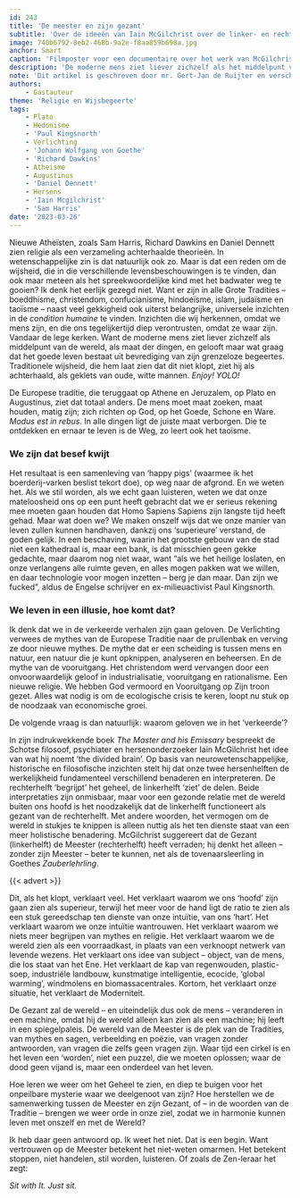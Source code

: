 ```yaml
---
id: 243
title: 'De meester en zijn gezant'
subtitle: 'Over de ideeën van Iain McGilchrist over de linker- en rechterhersenhelft'
image: 740b6792-8eb2-468b-9a2e-f8aa859b698a.jpg
anchor: Smart
caption: 'Filmposter voor een documentaire over het werk van McGilchrist.'
description: 'De moderne mens ziet liever zichzelf als het middelpunt van de wereld. Maar is dat wel een slim idee? Traditionele wijsheid, die ons leert maat te houden en ons te richten op het Goede, Schone en Ware, zou weleens veel belangrijker kunnen zijn dan we denken. De oplossing voor de ecologische crisis ligt in het herstellen van de samenwerking tussen de Meester en zijn Gezant. Maar hoe leren we weer om het Geheel te zien?'
note: 'Dit artikel is geschreven door mr. Gert-Jan de Ruijter en verscheen oorspronkelijk op zijn *[persoonlijke website](https://gertjanderuijter.com/2020/05/13/de-meester-en-zijn-gezant/)*.'
authors:
    - Gastauteur
theme: 'Religie en Wijsbegeerte'
tags:
    - Plato
    - Hedonisme
    - 'Paul Kingsnorth'
    - Verlichting
    - 'Johann Wolfgang von Goethe'
    - 'Richard Dawkins'
    - Atheisme
    - Augustinus
    - 'Daniel Dennett'
    - Hersens
    - 'Iain Mcgilchrist'
    - 'Sam Harris'
date: '2023-03-26'
---
```


Nieuwe Atheïsten, zoals Sam Harris, Richard Dawkins en Daniel Dennett zien religie als een verzameling achterhaalde theorieën. In wetenschappelijke zin is dat natuurlijk ook zo. Maar is dat een reden om de wijsheid, die in die verschillende levensbeschouwingen is te vinden, dan ook maar meteen als het spreekwoordelijke kind met het badwater weg te gooien? Ik denk het eerlijk gezegd niet. Want er zijn in alle Grote Tradities – boeddhisme, christendom, confucianisme, hindoeïsme, islam, judaïsme en taoïsme – naast veel gekkigheid ook uiterst belangrijke, universele inzichten in de _condition humaine_ te vinden. Inzichten die wij herkennen, omdat we mens zijn, en die ons tegelijkertijd diep verontrusten, omdat ze waar zijn. Vandaar de lege kerken. Want de moderne mens ziet liever zichzelf als middelpunt van de wereld, als maat der dingen, en gelooft maar wat graag dat het goede leven bestaat uit bevrediging van zijn grenzeloze begeertes. Traditionele wijsheid, die hem laat zien dat dit niet klopt, ziet hij als achterhaald, als geklets van oude, witte mannen. _Enjoy! YOLO!_

De Europese traditie, die teruggaat op Athene en Jeruzalem, op Plato en Augustinus, ziet dat totaal anders. De mens moet maat zoeken, maat houden, matig zijn; zich richten op God, op het Goede, Schone en Ware. _Modus est in rebus_. In alle dingen ligt de juiste maat verborgen. Die te ontdekken en ernaar te leven is de Weg, zo leert ook het taoïsme.


### We zijn dat besef kwijt

Het resultaat is een samenleving van ‘happy pigs’ (waarmee ik het boerderij-varken beslist tekort doe), op weg naar de afgrond. En we weten het. Als we stil worden, als we echt gaan luisteren, weten we dat onze mateloosheid ons op een punt heeft gebracht dat we er serieus rekening mee moeten gaan houden dat Homo Sapiens Sapiens zijn langste tijd heeft gehad. Maar wat doen we? We maken onszelf wijs dat we onze manier van leven zullen kunnen handhaven, dankzij ons ‘superieure’ verstand, de goden gelijk. In een beschaving, waarin het grootste gebouw van de stad niet een kathedraal is, maar een bank, is dat misschien geen gekke gedachte, maar daarom nog niet waar, want “als we het heilige loslaten, en onze verlangens alle ruimte geven, en alles mogen pakken wat we willen, en daar technologie voor mogen inzetten – berg je dan maar. Dan zijn we fucked”, aldus de Engelse schrijver en ex-milieuactivist Paul Kingsnorth.


### We leven in een illusie, hoe komt dat?

Ik denk dat we in de verkeerde verhalen zijn gaan geloven. De Verlichting verwees de mythes van de Europese Traditie naar de prullenbak en verving ze door nieuwe mythes. De mythe dat er een scheiding is tussen mens en natuur, een natuur die je kunt opknippen, analyseren en beheersen. En de mythe van de vooruitgang. Het christendom werd vervangen door een onvoorwaardelijk geloof in industrialisatie, vooruitgang en rationalisme. Een nieuwe religie. We hebben God vermoord en Vooruitgang op Zijn troon gezet. Alles wat nodig is om de ecologische crisis te keren, loopt nu stuk op de noodzaak van economische groei.

De volgende vraag is dan natuurlijk: waarom geloven we in het ‘verkeerde’?

In zijn indrukwekkende boek _The Master and his Emissary_ bespreekt de Schotse filosoof, psychiater en hersenonderzoeker Iain McGilchrist het idee van wat hij noemt ‘the divided brain’. Op basis van neurowetenschappelijke, historische en filosofische inzichten stelt hij dat onze twee hersenhelften de werkelijkheid fundamenteel verschillend benaderen en interpreteren. De rechterhelft ‘begrijpt’ het geheel, de linkerhelft ‘ziet’ de delen. Beide interpretaties zijn onmisbaar, maar voor een gezonde relatie met de wereld buiten ons hoofd is het noodzakelijk dat de linkerhelft functioneert als gezant van de rechterhelft. Met andere woorden, het vermogen om de wereld in stukjes te knippen is alleen nuttig als het ten dienste staat van een meer holistische benadering. McGilchrist suggereert dat de Gezant (linkerhelft) de Meester (rechterhelft) heeft verraden; hij denkt het alleen – zonder zijn Meester – beter te kunnen, net als de tovenaarsleerling in Goethes _Zauberlehrling_.

{{< advert >}}

Dit, als het klopt, verklaart veel. Het verklaart waarom we ons ‘hoofd’ zijn gaan zien als superieur, terwijl het meer voor de hand ligt de ratio te zien als een stuk gereedschap ten dienste van onze intuïtie, van ons ‘hart’. Het verklaart waarom we onze intuïtie wantrouwen. Het verklaart waarom we niets meer begrijpen van mythes en religie. Het verklaart waarom we de wereld zien als een voorraadkast, in plaats van een verknoopt netwerk van levende wezens. Het verklaart ons idee van subject – object, van de mens, die los staat van het Ene. Het verklaart de kap van regenwouden, plastic-soep, industriële landbouw, kunstmatige intelligentie, ecocide, ‘global warming’, windmolens en biomassacentrales. Kortom, het verklaart onze situatie, het verklaart de Moderniteit.

De Gezant zal de wereld – en uiteindelijk dus ook de mens – veranderen in een machine, omdat hij de wereld alleen kan zien als een machine; hij leeft in een spiegelpaleis. De wereld van de Meester is de plek van de Tradities, van mythes en sagen, verbeelding en poëzie, van vragen zonder antwoorden, van vragen die zelfs geen vragen zijn. Waar tijd een cirkel is en het leven een ‘worden’, niet een puzzel, die we moeten oplossen; waar de dood geen vijand is, maar een onderdeel van het leven.

Hoe leren we weer om het Geheel te zien, en diep te buigen voor het onpeilbare mysterie waar we deelgenoot van zijn? Hoe herstellen we de samenwerking tussen de Meester en zijn Gezant, of – in de woorden van de Traditie – brengen we weer orde in onze ziel, zodat we in harmonie kunnen leven met onszelf en met de Wereld?

Ik heb daar geen antwoord op. Ik weet het niet. Dat is een begin.
Want vertrouwen op de Meester betekent het niet-weten omarmen. Het betekent stoppen, niet handelen, stil worden, luisteren. Of zoals de Zen-leraar het zegt:

*Sit with It. Just sit.*
